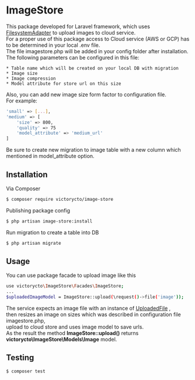 # ImageStore

This package developed for Laravel framework, which uses [FilesystemAdapter](https://laravel.com/api/6.x/Illuminate/Filesystem/FilesystemAdapter.html) to upload images to cloud service.  
For a proper use of this package access to Cloud service (AWS or GCP) has to be determined in your local .env file.  
The file imagestore.php will be added in your config folder after installation.  
The following parameters can be configured in this file:

    * Table name which will be created on your local DB with migration
    * Image size
    * Image compression
    * Model attribute for store url on this size
    
Also, you can add new image size form factor to configuration file.  
For example:
``` bash
'small' => [...],
'medium' => [
    'size' => 800,
    'quality' => 75
    'model_attribute' => 'medium_url'
]
```
Be sure to create new migration to image table with a new column which mentioned in model_attribute option.
 
## Installation

Via Composer
``` bash
$ composer require victorycto/image-store
```

Publishing package config
``` bash
$ php artisan image-store:install
```

Run migration to create a table into DB
``` bash
$ php artisan migrate
```

## Usage

You can use package facade to upload image like this
```bash
use victorycto\ImageStore\Facades\ImageStore;
...
$uploadedImageModel = ImageStore::upload(\request()->file('image'));
```
The service expects an image file with an instance of [UploadedFile](https://laravel.com/api/6.x/Illuminate/Http/UploadedFile.html) ,  
then resizes an image on sizes which was described in configuration file imagestore.php,  
upload to cloud store and uses image model to save urls.  
As the result the method **ImageStore::upload()** returns **victorycto\ImageStore\Models\Image** model.
## Testing

``` bash
$ composer test
```
[ico-version]: https://img.shields.io/packagist/v/victorycto/imagestore.svg?style=flat-square
[ico-downloads]: https://img.shields.io/packagist/dt/victorycto/imagestore.svg?style=flat-square
[ico-travis]: https://img.shields.io/travis/victorycto/imagestore/master.svg?style=flat-square
[ico-styleci]: https://styleci.io/repos/12345678/shield
